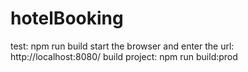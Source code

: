# hotelBooking
test: npm run build
start the browser and enter the url: http://localhost:8080/
build project:  npm run build:prod
